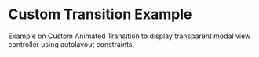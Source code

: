 # Custom Transition Example
Example on Custom Animated Transition to display transparent modal view controller using autolayout constraints.
